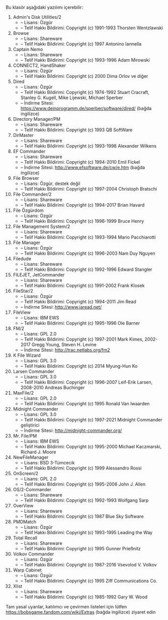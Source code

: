 Bu klasör aşağıdaki yazılımı içerebilir:

1. Admin's Disk Utilities/2
   - – Lisans: Özgür
   - – Telif Hakkı Bildirimi: Copyright (c) 1991-1993 Thorsten Wentzlawski
2. Browse
   - – Lisans: Shareware
   - – Telif Hakkı Bildirimi: Copyright (c) 1997 Antonino Iannella
3. Captain Nemo
   - – Lisans: Shareware
   - – Telif Hakkı Bildirimi: Copyright (c) 1993-1996 Adam Mirowski
4. CONNECT2, HandShaker
   - – Lisans: Özgür
   - – Telif Hakkı Bildirimi: Copyright (c) 2000 Dima Orlov ve diğer
5. Dired
   - – Lisans: Özgür
   - – Telif Hakkı Bildirimi: Copyright (c) 1974-1992 Stuart Cracraft, Stanley G. Kugell, Mike Lijewski, Michael Sperber
   - – İndirme Sitesi: https://www.deinprogramm.de/sperber/software/dired/ (bağda ingilizce)
6. Directory Manager/PM
   - – Lisans: Shareware
   - – Telif Hakkı Bildirimi: Copyright (c) 1993 QB SoftWare
7. DirMaster
   - – Lisans: Shareware
   - – Telif Hakkı Bildirimi: Copyright (c) 1993-1998 Alexander Wilkens
8. EF Commander
   - – Lisans: Shareware
   - – Telif Hakkı Bildirimi: Copyright (c) 1994-2010 Emil Fickel
   - – İndirme Sitesi: http://www.efsoftware.de/cw/e.htm (bağda ingilizce)
9. File Browser
   - – Lisans: Özgür, destek değil
   - – Telif Hakkı Bildirimi: Copyright (c) 1997-2004 Christoph Bratschi
10. File Commander/2
    - – Lisans: Shareware
    - – Telif Hakkı Bildirimi: Copyright (c) 1994-2017 Brian Havard
11. File Özgürdom
    - – Lisans: Özgür
    - – Telif Hakkı Bildirimi: Copyright (c) 1996-1999 Bruce Henry
12. File Management System/2
    - – Lisans: Shareware
    - – Telif Hakkı Bildirimi: Copyright (c) 1993-1994 Mario Pacchiarotti
13. File Manager
    - – Lisans: Özgür
    - – Telif Hakkı Bildirimi: Copyright (c) 1996-2003 Nam Duy Nguyen
14. Filedude
    - – Lisans: Shareware
    - – Telif Hakkı Bildirimi: Copyright (c) 1992-1996 Edward Stangler
15. FILEJET, JetCommander
    - – Lisans: Shareware
    - – Telif Hakkı Bildirimi: Copyright (c) 1991-2002 Frank Klosek
16. FileStar/2
    - – Lisans: Özgür
    - – Telif Hakkı Bildirimi: Copyright (c) 1994-2011 Jim Read
    - – İndirme Sitesi: http://www.jaread.net/
17. FileView
    - – Lisans: IBM EWS
    - – Telif Hakkı Bildirimi: Copyright (c) 1995-1996 Ole Barner
18. FM/2
    - – Lisans: GPL 2.0
    - – Telif Hakkı Bildirimi: Copyright (c) 1997-2001 Mark Kimes, 2002-2017 Gregg Young, Steven H. Levine
    - – İndirme Sitesi: http://trac.netlabs.org/fm2
19. K File Wizard
    - – Lisans: GPL 3.0
    - – Telif Hakkı Bildirimi: Copyright (c) 2014 Myung-Hun Ko
20. Larsen Commander
    - – Lisans: GPL 3.0
    - – Telif Hakkı Bildirimi: Copyright (c) 1996-2007 Leif-Erik Larsen, 2008-2010 Andreas Buchinger
21. MaxFile/2
    - – Lisans: GPL 2.0
    - – Telif Hakkı Bildirimi: Copyright (c) 1995 Ronald Van Iwaarden
22. Midnight Commander
    - – Lisans: GPL 3.0
    - – Telif Hakkı Bildirimi: Copyright (c) 1997-2021 Midnight Commander geliştirici
    - – İndirme Sitesi: http://midnight-commander.org/
23. Mr. File/PM
    - – Lisans: IBM EWS
    - – Telif Hakkı Bildirimi: Copyright (c) 1995-2000 Michael Kaczmarski, Richard J. Moore
24. NewFileManager
    - – Lisans: BSD 3-Tümcecik
    - – Telif Hakkı Bildirimi: Copyright (c) 1999 Alessandro Rossi
25. OnScreen/2
    - – Lisans: GPL 2.0
    - – Telif Hakkı Bildirimi: Copyright (c) 1995-2006 John J. Allen
26. OS/2-Commander
    - – Lisans: Shareware
    - – Telif Hakkı Bildirimi: Copyright (c) 1992-1993 Wolfgang Sarp
27. OverView
    - – Lisans: Shareware
    - – Telif Hakkı Bildirimi: Copyright (c) 1987 Blue Sky Software
28. PMDMatch
    - – Lisans: Özgür
    - – Telif Hakkı Bildirimi: Copyright (c) 1993-1995 Leading the Way
29. Total Recall
    - – Lisans: Shareware
    - – Telif Hakkı Bildirimi: Copyright (c) 1995 Gunner Prießnitz
30. Volkov Commander
    - – Lisans: Özgür
    - – Telif Hakkı Bildirimi: Copyright (c) 1987-2016 Vsevolod V. Volkov
31. Warp Cabinet
    - – Lisans: Özgür
    - – Telif Hakkı Bildirimi: Copyright (c) 1995 Ziff Communications Co.
32. Xlist
    - – Lisans: Shareware
    - – Telif Hakkı Bildirimi: Copyright (c) 1985-1992 Gary W. Wood

Tam yasal uyarılar, katılımcı ve çevirmen listeleri için lütfen https://bobsgame.fandom.com/wiki/Extras (bağda ingilizce) ziyaret edin
